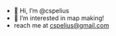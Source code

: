 - 👋 Hi, I’m @cspelius
- 👀 I’m interested in map making!
- reach me at cspelius@gmail.com

<!---
cspelius/cspelius is a ✨ special ✨ repository because its `README.md` (this file) appears on your GitHub profile.
You can click the Preview link to take a look at your changes.
--->
